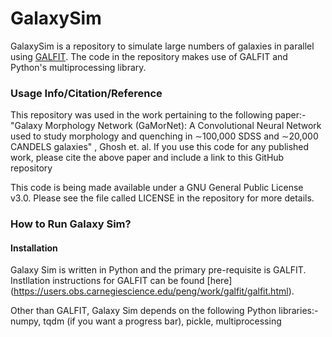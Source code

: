 # GalaxySim

GalaxySim is a repository to simulate large numbers of galaxies in parallel using [GALFIT](https://users.obs.carnegiescience.edu/peng/work/galfit/galfit.html). The code in the repository makes use of GALFIT and Python's multiprocessing library.

### Usage Info/Citation/Reference
This repository was used in the work pertaining to the following paper:-
"Galaxy Morphology Network (GaMorNet):  A Convolutional Neural Network used to study morphology and quenching in ∼100,000 SDSS and ∼20,000 CANDELS galaxies" , Ghosh et. al.
If you use this code for any published work, please cite the above paper and include a link to this GitHub repository

This code is being made available under a GNU General Public License v3.0. Please see the file called LICENSE in the repository for more details.


### How to Run Galaxy Sim?

#### Installation
Galaxy Sim is written in Python and the primary pre-requisite is GALFIT. Instllation instructions for GALFIT can be found [here] (https://users.obs.carnegiescience.edu/peng/work/galfit/galfit.html). 

Other than GALFIT, Galaxy Sim depends on the following Python libraries:- numpy, tqdm (if you want a progress bar), pickle, multiprocessing


